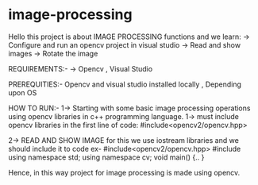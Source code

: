 # image-processing
Hello this project is about IMAGE PROCESSING functions and we learn: -> Configure and run an opencv project in visual studio -> Read and show images -> Rotate the image

REQUIREMENTS:- -> Opencv , Visual Studio

PREREQUITIES:- Opencv and visual studio installed locally , Depending upon OS

HOW TO RUN:- 
1-> Starting with some basic image processing operations using opencv libraries in c++ programming language. 1-> must include opencv libraries in the first line of code: #include<opencv2/opencv.hpp>

2-> READ AND SHOW IMAGE for this we use iostream libraries and we should include it to code ex- #include<opencv2/opencv.hpp> #include using namespace std; using namespace cv; void main() {..  }

Hence, in this way project for image processing is made using opencv.
